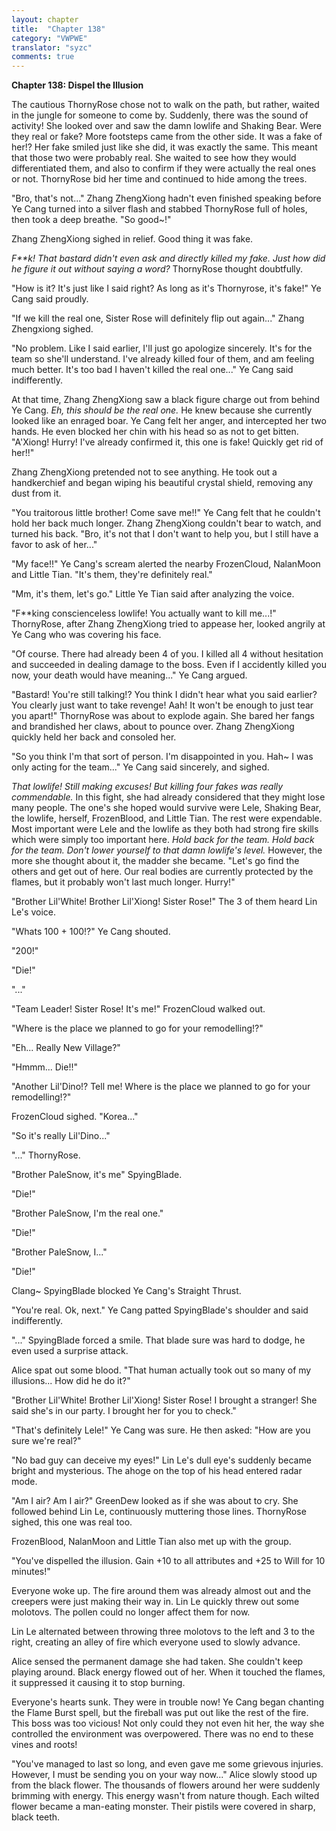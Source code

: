```yaml
---
layout: chapter
title:  "Chapter 138"
category: "VWPWE"
translator: "syzc"
comments: true
---
```


**Chapter 138: Dispel the Illusion**

The cautious ThornyRose chose not to walk on the path, but rather, waited in the jungle for someone to come by. Suddenly, there was the sound of activity! She looked over and saw the damn lowlife and Shaking Bear. Were they real or fake? More footsteps came from the other side. It was a fake of her!? Her fake smiled just like she did, it was exactly the same. This meant that those two were probably real. She waited to see how they would differentiated them, and also to confirm if they were actually the real ones or not. ThornyRose bid her time and continued to hide among the trees.

"Bro, that's not..." Zhang ZhengXiong hadn't even finished speaking before Ye Cang turned into a silver flash and stabbed ThornyRose full of holes, then took a deep breathe. "So good~!"

Zhang ZhengXiong sighed in relief. Good thing it was fake.

*F\*\*k! That bastard didn't even ask and directly killed my fake. Just how did he figure it out without saying a word?* ThornyRose thought doubtfully.

"How is it? It's just like I said right? As long as it's Thornyrose, it's fake!" Ye Cang said proudly.

"If we kill the real one, Sister Rose will definitely flip out again..." Zhang Zhengxiong sighed.

"No problem. Like I said earlier, I'll just go apologize sincerely. It's for the team so she'll understand. I've already killed four of them, and am feeling much better. It's too bad I haven't killed the real one..." Ye Cang said indifferently.

At that time, Zhang ZhengXiong saw a black figure charge out from behind Ye Cang. *Eh, this should be the real one.* He knew because she currently looked like an enraged boar. Ye Cang felt her anger, and intercepted her two hands. He even blocked her chin with his head so as not to get bitten. "A'Xiong! Hurry! I've already confirmed it, this one is fake! Quickly get rid of her!!"

Zhang ZhengXiong pretended not to see anything. He took out a handkerchief and began wiping his beautiful crystal shield, removing any dust from it.

"You traitorous little brother! Come save me!!" Ye Cang felt that he couldn't hold her back much longer. Zhang ZhengXiong couldn't bear to watch, and turned his back. "Bro, it's not that I don't want to help you, but I still have a favor to ask of her..."

"My face!!" Ye Cang's scream alerted the nearby FrozenCloud, NalanMoon and Little Tian. "It's them, they're definitely real."

"Mm, it's them, let's go." Little Ye Tian said after analyzing the voice.

"F\*\*king conscienceless lowlife! You actually want to kill me...!" ThornyRose, after Zhang ZhengXiong tried to appease her, looked angrily at Ye Cang who was covering his face.

"Of course. There had already been 4 of you. I killed all 4 without hesitation and succeeded in dealing damage to the boss. Even if I accidently killed you now, your death would have meaning..." Ye Cang argued.

"Bastard! You're still talking!? You think I didn't hear what you said earlier? You clearly just want to take revenge! Aah! It won't be enough to just tear you apart!" ThornyRose was about to explode again. She bared her fangs and brandished her claws, about to pounce over. Zhang ZhengXiong quickly held her back and consoled her.

"So you think I'm that sort of person. I'm disappointed in you. Hah~ I was only acting for the team..." Ye Cang said sincerely, and sighed.

*That lowlife! Still making excuses! But killing four fakes was really commendable.* In this fight, she had already considered that they might lose many people. The one's she hoped would survive were Lele, Shaking Bear, the lowlife, herself, FrozenBlood, and Little Tian. The rest were expendable. Most important were Lele and the lowlife as they both had strong fire skills which were simply too important here. *Hold back for the team. Hold back for the team. Don't lower yourself to that damn lowlife's level.* However, the more she thought about it, the madder she became. "Let's go find the others and get out of here. Our real bodies are currently protected by the flames, but it probably won't last much longer. Hurry!"

"Brother Lil'White! Brother Lil'Xiong! Sister Rose!" The 3 of them heard Lin Le's voice.

"Whats 100 + 100!?" Ye Cang shouted.

"200!"

"Die!"

"..."

"Team Leader! Sister Rose! It's me!" FrozenCloud walked out.

"Where is the place we planned to go for your remodelling!?"

"Eh... Really New Village?"

"Hmmm... Die!!"

"Another Lil'Dino!? Tell me! Where is the place we planned to go for your remodelling!?"

FrozenCloud sighed. "Korea..."

"So it's really Lil'Dino..."

"..." ThornyRose.

"Brother PaleSnow, it's me" SpyingBlade.

"Die!"

"Brother PaleSnow, I'm the real one."

"Die!"

"Brother PaleSnow, I..."

"Die!"

Clang~ SpyingBlade blocked Ye Cang's Straight Thrust.

"You're real. Ok, next." Ye Cang patted SpyingBlade's shoulder and said indifferently.

"..." SpyingBlade forced a smile. That blade sure was hard to dodge, he even used a surprise attack.

Alice spat out some blood. "That human actually took out so many of my illusions... How did he do it?"

"Brother Lil'White! Brother Lil'Xiong! Sister Rose! I brought a stranger! She said she's in our party. I brought her for you to check."

"That's definitely Lele!" Ye Cang was sure. He then asked: "How are you sure we're real?"

"No bad guy can deceive my eyes!" Lin Le's dull eye's suddenly became bright and mysterious. The ahoge on the top of his head entered radar mode.

"Am I air? Am I air?" GreenDew looked as if she was about to cry. She followed behind Lin Le, continuously muttering those lines. ThornyRose sighed, this one was real too.

FrozenBlood, NalanMoon and Little Tian also met up with the group.

"You've dispelled the illusion. Gain +10 to all attributes and +25 to Will for 10 minutes!"

Everyone woke up. The fire around them was already almost out and the creepers were just making their way in. Lin Le quickly threw out some molotovs. The pollen could no longer affect them for now.

Lin Le alternated between throwing three molotovs to the left and 3 to the right, creating an alley of fire which everyone used to slowly advance. 

Alice sensed the permanent damage she had taken. She couldn't keep playing around. Black energy flowed out of her. When it touched the flames, it suppressed it causing it to stop burning.

Everyone's hearts sunk. They were in trouble now! Ye Cang began chanting the Flame Burst spell, but the fireball was put out like the rest of the fire. This boss was too vicious! Not only could they not even hit her, the way she controlled the environment was overpowered. There was no end to these vines and roots!

"You've managed to last so long, and even gave me some grievous injuries. However, I must be sending you on your way now..." Alice slowly stood up from the black flower. The thousands of flowers around her were suddenly brimming with energy. This energy wasn't from nature though. Each wilted flower became a man-eating monster. Their pistils were covered in sharp, black teeth.  
